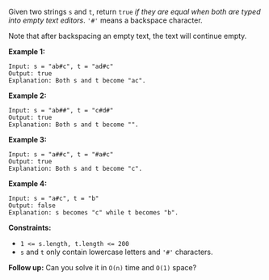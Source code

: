 Given two strings `s` and `t`, return `true` _if they are equal when both are
typed into empty text editors_. `'#'` means a backspace character.

Note that after backspacing an empty text, the text will continue empty.



**Example 1:**

    
    
    Input: s = "ab#c", t = "ad#c"
    Output: true
    Explanation: Both s and t become "ac".
    

**Example 2:**

    
    
    Input: s = "ab##", t = "c#d#"
    Output: true
    Explanation: Both s and t become "".
    

**Example 3:**

    
    
    Input: s = "a##c", t = "#a#c"
    Output: true
    Explanation: Both s and t become "c".
    

**Example 4:**

    
    
    Input: s = "a#c", t = "b"
    Output: false
    Explanation: s becomes "c" while t becomes "b".
    



**Constraints:**

  * `1 <= s.length, t.length <= 200`
  * `s` and `t` only contain lowercase letters and `'#'` characters.



**Follow up:** Can you solve it in `O(n)` time and `O(1)` space?

